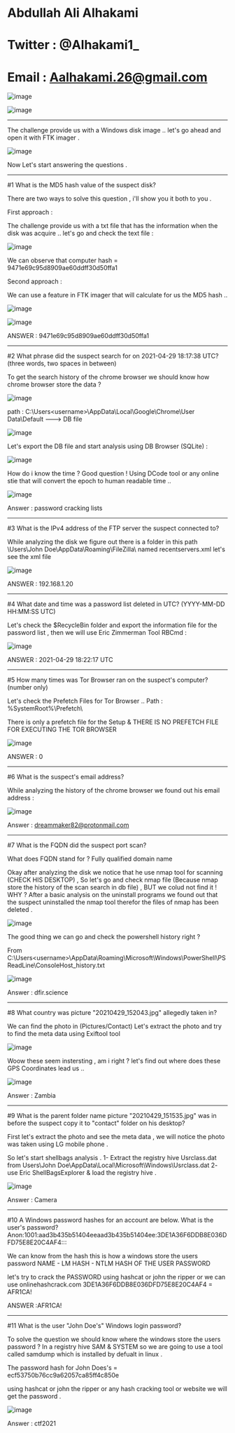 # Abdullah Ali Alhakami
# Twitter : @Alhakami1_
# Email : Aalhakami.26@gmail.com

![image](https://user-images.githubusercontent.com/99384019/165411019-c0a95b48-5d47-458c-a004-1063dbab4e89.png)

![image](https://user-images.githubusercontent.com/99384019/157856624-2338eee7-2f0f-4713-87fb-b5365ee4dc78.png)

**************************************************************************************************************************************************************************

The challenge provide us with a Windows disk image .. let's go ahead and open it with FTK imager .

![image](https://user-images.githubusercontent.com/99384019/165411393-c741e97f-0054-4f5c-9af3-d752f903961f.png)


Now Let's start answering the questions . 

**************************************************************************************************************************************************************************

#1 What is the MD5 hash value of the suspect disk?

There are two ways to solve this question , i'll show you it both to you .

First approach : 

The challenge provide us with a txt file that has the information when the disk was acquire .. let's go and check the text file :

![image](https://user-images.githubusercontent.com/99384019/165412066-5a85b665-0366-4f23-a0dd-0592d54e8f19.png)

We can observe that computer hash = 9471e69c95d8909ae60ddff30d50ffa1

Second approach : 

We can use a feature in FTK imager that will calculate for us the MD5 hash .. 

![image](https://user-images.githubusercontent.com/99384019/165412716-776824bb-4b59-484a-846d-dd571d71e77c.png)

![image](https://user-images.githubusercontent.com/99384019/165412802-65f92aab-575b-48e6-a8be-ce2a7a6839b2.png)


ANSWER : 9471e69c95d8909ae60ddff30d50ffa1


**************************************************************************************************************************************************************************

#2 What phrase did the suspect search for on 2021-04-29 18:17:38 UTC? (three words, two spaces in between)

To get the search history of the chrome browser we should know how chrome browser store the data ? 

![image](https://user-images.githubusercontent.com/99384019/165420460-0007b722-aba3-49c6-ba76-e2dace8aa987.png)

path : C:\Users\<username>\AppData\Local\Google\Chrome\User Data\Default ---> DB file 

![image](https://user-images.githubusercontent.com/99384019/165420530-22a32da5-3776-450d-8801-aa537c3b11e2.png)


Let's export the DB file and start analysis using DB Browser (SQLite) : 

![image](https://user-images.githubusercontent.com/99384019/165420648-886b78ab-4cd5-431f-88da-54ddc6dc8b38.png)

How do i know the time ? Good question ! Using DCode tool or any online stie that will convert the epoch to human readable time .. 

![image](https://user-images.githubusercontent.com/99384019/165421048-1cc03340-56b8-4d0b-a45e-8eb63dae9289.png)

Answer : password cracking lists


**************************************************************************************************************************************************************************

#3 What is the IPv4 address of the FTP server the suspect connected to?

While analyzing the disk we figure out there is a folder in this path \Users\John Doe\AppData\Roaming\FileZilla\ named recentservers.xml
let's see the xml file

![image](https://user-images.githubusercontent.com/99384019/165662744-a5ef7dd5-cfc3-420b-a419-43c6644d78f1.png)



ANSWER : 192.168.1.20

**************************************************************************************************************************************************************************

#4 What date and time was a password list deleted in UTC? (YYYY-MM-DD HH:MM:SS UTC)

Let's check the $RecycleBin folder and export the information file for the password list , then we will use Eric Zimmerman Tool RBCmd :

![image](https://user-images.githubusercontent.com/99384019/165428528-fb5204f8-4186-4821-9d66-322ad5184d01.png)

ANSWER : 2021-04-29 18:22:17 UTC 

**************************************************************************************************************************************************************************


#5 How many times was Tor Browser ran on the suspect's computer? (number only)

Let's check the Prefetch Files for Tor Browser .. Path : %SystemRoot%\Prefetch\

There is only a prefetch file for the Setup & THERE IS NO PREFETCH FILE FOR EXECUTING THE TOR BROWSER

![image](https://user-images.githubusercontent.com/99384019/165429244-cda13b16-0a17-4a2e-85ac-044b272670ae.png)

ANSWER : 0


**************************************************************************************************************************************************************************

#6 What is the suspect's email address?

While analyzing the history of the chrome browser we found out his email address : 

![image](https://user-images.githubusercontent.com/99384019/165622682-12600fef-b325-4cde-8d94-f12d711041e2.png)

Answer : dreammaker82@protonmail.com

**************************************************************************************************************************************************************************

#7 What is the FQDN did the suspect port scan?

What does FQDN stand for ? Fully qualified domain name 

Okay after analyzing the disk we notice that he use nmap tool for scanning (CHECK HIS DESKTOP) , So let's go and check nmap file (Because nmap store the history of the scan search in db file) , BUT we colud not find it ! 
WHY ? 
After a basic analysis on the uninstall programs we found out that the suspect uninstalled the nmap tool therefor the files of nmap has been deleted .

![image](https://user-images.githubusercontent.com/99384019/165624350-39ae529d-6b93-40ce-b2f0-c125af8c5e4a.png)

The good thing we can go and check the powershell history right ?

From C:\Users\<username>\AppData\Roaming\Microsoft\Windows\PowerShell\PSReadLine\ConsoleHost_history.txt

![image](https://user-images.githubusercontent.com/99384019/165628485-237bf66b-6f3e-4066-b39e-274238b95b5e.png)

Answer : dfir.science



**************************************************************************************************************************************************************************

#8 What country was picture "20210429_152043.jpg" allegedly taken in?

We can find the photo in (Pictures/Contact) 
Let's extract the photo and try to find the meta data using Exiftool tool 

![image](https://user-images.githubusercontent.com/99384019/165632243-82b3e539-9dc5-4f69-a233-8a0d529e0a69.png)

Woow these seem instersting , am i right ?
let's find out where does these GPS Coordinates lead us .. 

![image](https://user-images.githubusercontent.com/99384019/165632651-abd23f75-fba8-4fa5-b5ed-2cd74b29f0ee.png)

Answer : Zambia

**************************************************************************************************************************************************************************

#9 What is the parent folder name picture "20210429_151535.jpg" was in before the suspect copy it to "contact" folder on his desktop?


First let's extract the photo and see the meta data , we will notice the photo was taken using LG mobile phone .

So let's start shellbags analysis .
1- Extract the registry hive Usrclass.dat from Users\John Doe\AppData\Local\Microsoft\Windows\Usrclass.dat
2- use Eric ShellBagsExplorer & load the registry hive .

![image](https://user-images.githubusercontent.com/99384019/165636336-55757208-6513-4553-998f-d0c761b54a94.png)

Answer : Camera

**************************************************************************************************************************************************************************

#10	A Windows password hashes for an account are below. What is the user's password? Anon:1001:aad3b435b51404eeaad3b435b51404ee:3DE1A36F6DDB8E036DFD75E8E20C4AF4:::

We can know from the hash this is how a windows store the users password 
NAME - LM HASH - NTLM HASH OF THE USER PASSWORD

let's try to crack the PASSWORD using hashcat or john the ripper or we can use onlinehashcrack.com 
3DE1A36F6DDB8E036DFD75E8E20C4AF4 = AFR1CA!

ANSWER :AFR1CA!

**************************************************************************************************************************************************************************

#11	What is the user "John Doe's" Windows login password?

To solve the question we should know where the windows store the users password ? In a registry hive SAM & SYSTEM so we are going to use a tool called samdump which is installed by defualt in linux .

The password hash for John Does's = ecf53750b76cc9a62057ca85ff4c850e

using hashcat or john the ripper or any hash cracking tool or website we will get the password .

![image](https://user-images.githubusercontent.com/99384019/165662364-562d393b-1a31-4e95-95b9-f0858b90ef9c.png)

Answer : ctf2021
